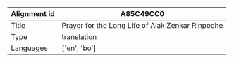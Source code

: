 |Alignment id | A85C49CC0
| --- | --- 
|Title | Prayer for the Long Life of Alak Zenkar Rinpoche 
|Type | translation
|Languages | ['en', 'bo']